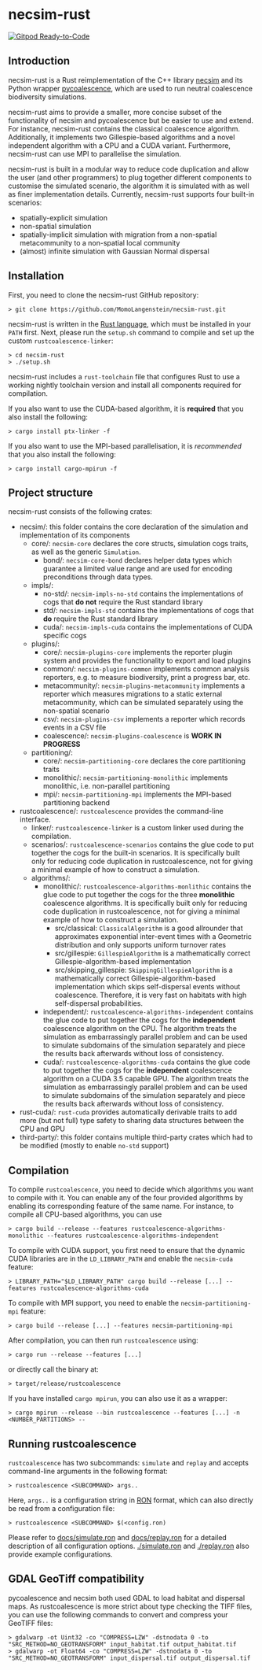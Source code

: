 # necsim-rust

[![Gitpod Ready-to-Code](https://img.shields.io/badge/Gitpod-ready--to--code-blue?logo=gitpod)](https://gitpod.io/#https://github.com/MomoLangenstein/necsim-rust)

## Introduction

necsim-rust is a Rust reimplementation of the C++ library [necsim](https://bitbucket.org/thompsonsed/necsim) and its Python wrapper [pycoalescence](https://bitbucket.org/thompsonsed/pycoalescence), which are used to run neutral coalescence biodiversity simulations.

necsim-rust aims to provide a smaller, more concise subset of the functionality of necsim and pycoalescence but be easier to use and extend. For instance, necsim-rust contains the classical coalescence algorithm. Additionally, it implements two Gillespie-based algorithms and a novel independent algorithm with a CPU and a CUDA variant. Furthermore, necsim-rust can use MPI to parallelise the simulation.

necsim-rust is built in a modular way to reduce code duplication and allow the user (and other programmers) to plug together different components to customise the simulated scenario, the algorithm it is simulated with as well as finer implementation details. Currently, necsim-rust supports four built-in scenarios:
- spatially-explicit simulation
- non-spatial simulation
- spatially-implicit simulation with migration from a non-spatial metacommunity to a non-spatial local community
- (almost) infinite simulation with Gaussian Normal dispersal

## Installation

First, you need to clone the necsim-rust GitHub repository:
```shell
> git clone https://github.com/MomoLangenstein/necsim-rust.git
```
necsim-rust is written in the [Rust language](https://www.rust-lang.org/tools/install), which must be installed in your `PATH` first. Next, please run the `setup.sh` command to compile and set up the custom `rustcoalescence-linker`:
```shell
> cd necsim-rust
> ./setup.sh
```
necsim-rust includes a `rust-toolchain` file that configures Rust to use a working nightly toolchain version and install all components required for compilation.

If you also want to use the CUDA-based algorithm, it is **required** that you also install the following:
```shell
> cargo install ptx-linker -f
```

If you also want to use the MPI-based parallelisation, it is *recommended* that you also install the following:
```shell
> cargo install cargo-mpirun -f
```

## Project structure

necsim-rust consists of the following crates:
- necsim/: this folder contains the core declaration of the simulation and implementation of its components
    - core/: `necsim-core` declares the core structs, simulation cogs traits, as well as the generic `Simulation`.
        - bond/: `necsim-core-bond` declares helper data types which guarantee a limited value range and are used for encoding preconditions through data types.
    - impls/:
        - no-std/: `necsim-impls-no-std` contains the implementations of cogs that **do not** require the Rust standard library
        - std/: `necsim-impls-std` contains the implementations of cogs that **do** require the Rust standard library
        - cuda/: `necsim-impls-cuda` contains the implementations of CUDA specific cogs
    - plugins/:
        - core/: `necsim-plugins-core` implements the reporter plugin system and provides the functionality to export and load plugins
        - common/: `necsim-plugins-common` implements common analysis reporters, e.g. to measure biodiversity, print a progress bar, etc.
        - metacommunity/: `necsim-plugins-metacommunity` implements a reporter which measures migrations to a static external metacommunity, which can be simulated separately using the non-spatial scenario
        - csv/: `necsim-plugins-csv` implements a reporter which records events in a CSV file
        - coalescence/: `necsim-plugins-coalescence` is **WORK IN PROGRESS**
    - partitioning/:
        - core/: `necsim-partitioning-core` declares the core partitioning traits
        - monolithic/: `necsim-partitioning-monolithic` implements monolithic, i.e. non-parallel partitioning
        - mpi/: `necsim-partitioning-mpi` implements the MPI-based partitioning backend
- rustcoalescence/: `rustcoalescence` provides the command-line interface.
    - linker/: `rustcoalescence-linker` is a custom linker used during the compilation.
    - scenarios/: `rustcoalescence-scenarios` contains the glue code to put together the cogs for the built-in scenarios. It is specifically built only for reducing code duplication in rustcoalescence, not for giving a minimal example of how to construct a simulation.
    - algorithms/:
        - monolithic/: `rustcoalescence-algorithms-monlithic` contains the glue code to put together the cogs for the three **monolithic** coalescence algorithms. It is specifically built only for reducing code duplication in rustcoalescence, not for giving a minimal example of how to construct a simulation.
            - src/classical: `ClassicalAlgorithm` is a good allrounder that approximates exponential inter-event times with a Geometric distribution and only supports uniform turnover rates
            - src/gillespie: `GillespieAlgorithm` is a mathematically correct Gillespie-algorithm-based implementation
            - src/skipping_gillespie: `SkippingGillespieAlgorithm` is a mathematically correct Gillespie-algorithm-based implementation which skips self-dispersal events without coalescence. Therefore, it is very fast on habitats with high self-dispersal probabilities.
        - independent/: `rustcoalescence-algorithms-independent` contains the glue code to put together the cogs for the **independent** coalescence algorithm on the CPU. The algorithm treats the simulation as embarrassingly parallel problem and can be used to simulate subdomains of the simulation separately and piece the results back afterwards without loss of consistency.
        - cuda/: `rustcoalescence-algorithms-cuda` contains the glue code to put together the cogs for the **independent** coalescence algorithm on a CUDA 3.5 capable GPU. The algorithm treats the simulation as embarrassingly parallel problem and can be used to simulate subdomains of the simulation separately and piece the results back afterwards without loss of consistency.
- rust-cuda/: `rust-cuda` provides automatically derivable traits to add more (but not full) type safety to sharing data structures between the CPU and GPU
- third-party/: this folder contains multiple third-party crates which had to be modified (mostly to enable `no-std` support)

## Compilation

To compile `rustcoalescence`, you need to decide which algorithms you want to compile with it. You can enable any of the four provided algorithms by enabling its corresponding feature of the same name. For instance, to compile all CPU-based algorithms, you can use
```shell
> cargo build --release --features rustcoalescence-algorithms-monolithic --features rustcoalescence-algorithms-independent
```
To compile with CUDA support, you first need to ensure that the dynamic CUDA libraries are in the `LD_LIBRARY_PATH` and enable the `necsim-cuda` feature:
```shell
> LIBRARY_PATH="$LD_LIBRARY_PATH" cargo build --release [...] --features rustcoalescence-algorithms-cuda
```
To compile with MPI support, you need to enable the `necsim-partitioning-mpi` feature:
```shell
> cargo build --release [...] --features necsim-partitioning-mpi
```
After compilation, you can then run `rustcoalescence` using:
```
> cargo run --release --features [...]
```
or directly call the binary at:
```
> target/release/rustcoalescence
```
If you have installed `cargo mpirun`, you can also use it as a wrapper:
```
> cargo mpirun --release --bin rustcoalescence --features [...] -n <NUMBER_PARTITIONS> --
```

## Running rustcoalescence

`rustcoalescence` has two subcommands: `simulate` and `replay` and accepts command-line arguments in the following format:
```shell
> rustcoalescence <SUBCOMMAND> args..
```
Here, `args..` is a configuration string in [RON](https://github.com/ron-rs/ron) format, which can also directly be read from a configuration file:
```shell
> rustcoalescence <SUBCOMMAND> $(<config.ron)
```
Please refer to [docs/simulate.ron](docs/simulate.ron) and [docs/replay.ron](docs/replay.ron) for a detailed description of all configuration options. [./simulate.ron](simulate.ron) and [./replay.ron](replay.ron) also provide example configurations.

## GDAL GeoTiff compatibility

pycoalescence and necsim both used GDAL to load habitat and dispersal maps. As rustcoalescence is more strict about type checking the TIFF files, you can use the following commands to convert and compress your GeoTIFF files:
```shell
> gdalwarp -ot Uint32 -co "COMPRESS=LZW" -dstnodata 0 -to "SRC_METHOD=NO_GEOTRANSFORM" input_habitat.tif output_habitat.tif
> gdalwarp -ot Float64 -co "COMPRESS=LZW" -dstnodata 0 -to "SRC_METHOD=NO_GEOTRANSFORM" input_dispersal.tif output_dispersal.tif
```
